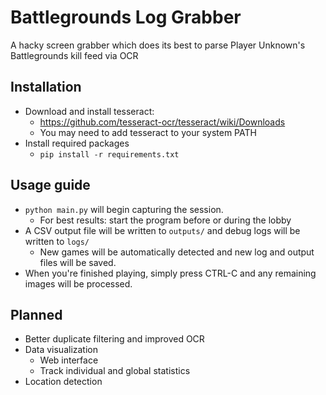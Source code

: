 # Battlegrounds Log Grabber
A hacky screen grabber which does its best to parse Player Unknown's Battlegrounds kill feed via OCR
## Installation
* Download and install tesseract:
  * https://github.com/tesseract-ocr/tesseract/wiki/Downloads
  * You may need to add tesseract to your system PATH
* Install required packages
  * `pip install -r requirements.txt`

## Usage guide
* `python main.py` will begin capturing the session.
  * For best results: start the program before or during the lobby
* A CSV output file will be written to `outputs/` and debug logs will be written to `logs/`
  * New games will be automatically detected and new log and output files will be saved.
* When you're finished playing, simply press CTRL-C and any remaining images will be processed.
## Planned
* Better duplicate filtering and improved OCR
* Data visualization
  * Web interface
  * Track individual and global statistics
* Location detection

